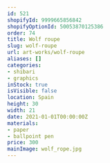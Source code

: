 ```yaml
---
id: 521
shopifyId: 9999665856842
shopifyOptionId: 50053870125386
order: 74
title: Wolf roupe
slug: wolf-roupe
url: art-works/wolf-roupe
aliases: []
categories:
- shibari
- graphics
inStock: true
isVisible: false
location: Spain
height: 30
width: 21
date: 2021-01-01T00:00:00Z
materials:
- paper
- ballpoint pen
price: 300
mainImage: wolf_rope.jpg
---
```

